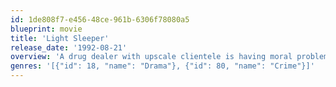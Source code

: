 ```yaml
---
id: 1de808f7-e456-48ce-961b-6306f78080a5
blueprint: movie
title: 'Light Sleeper'
release_date: '1992-08-21'
overview: 'A drug dealer with upscale clientele is having moral problems going about his daily deliveries. A reformed addict, he has never gotten over the wife that left him, and the couple that use him for deliveries worry about his mental well-being and his effectiveness at his job. Meanwhile someone is killing women in apparently drug-related incidents.'
genres: '[{"id": 18, "name": "Drama"}, {"id": 80, "name": "Crime"}]'
---
```

